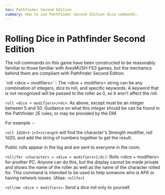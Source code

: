 ```yaml
---
toc: Pathfinder Second Edition
summary: How to use Pathfinder Second Edition dice commands.
---
```


# Rolling Dice in Pathfinder Second Edition

The roll commands on this game have been constructed to be reasonably familiar to those familiar with AresMUSH FS3 games, but the mechanics behind them are compliant with Pathfinder Second Edition.

`roll <dice + modifiers>``: The <dice + modifiers> string can be any combination of integers, dice to roll, and specific keywords. A keyword that is not recognized will be passed to the roller as 0, so it won't affect the roll.

`roll <dice + modifiers>/<dc>`: As above, except <dc> must be an integer between 5 and 50. Guidance on what this integer should be can be found in the Pathfinder 2E rules, or may be provided by the DM.

For example --

`roll 1d20+3-1+5+strength` will find the character's Strength modifier, roll 1d20, and add the string of numbers together to get the result.

Public rolls appear in the log and are sent to everyone in the room.

`roll/for <character> = <dice + modifiers>[/dc]`: Rolls <dice + modifiers> for another PC. Anyone can do this, but the display cannot be made private and shows the name of the roller as well as the name of the character rolled for. This command is intended to be used to help someone who is AFK or having network issues. (Alias: `rollfor`)

`roll/me <dice + modifiers>`: Send a dice roll only to yourself.
